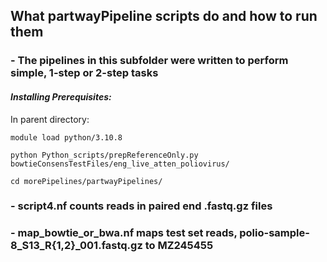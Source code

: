 ## What partwayPipeline scripts do and how to run them
### - The pipelines in this subfolder were written to perform simple, 1-step or 2-step tasks
#### *Installing Prerequisites:*

In parent directory:

```module load python/3.10.8```

```python Python_scripts/prepReferenceOnly.py bowtieConsensTestFiles/eng_live_atten_poliovirus/```

```cd morePipelines/partwayPipelines/```

### - script4.nf counts reads in paired end .fastq.gz files

### - map_bowtie_or_bwa.nf maps test set reads, polio-sample-8_S13_R{1,2}_001.fastq.gz to MZ245455
